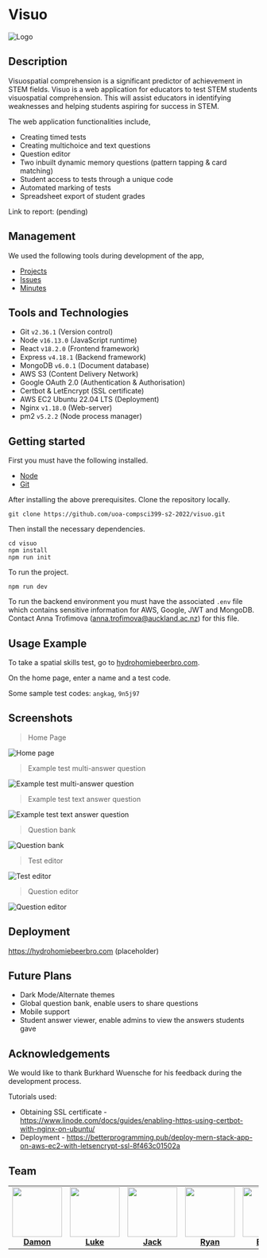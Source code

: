 # Visuo

![Logo](.github/logo.png)

## Description

Visuospatial comprehension is a significant predictor of achievement in STEM fields. Visuo is a web application for educators to test STEM students visuospatial comprehension. This will assist educators in identifying weaknesses and helping students aspiring for success in STEM.

The web application functionalities include,

- Creating timed tests
- Creating multichoice and text questions
- Question editor
- Two inbuilt dynamic memory questions (pattern tapping & card matching)
- Student access to tests through a unique code
- Automated marking of tests
- Spreadsheet export of student grades

Link to report: (pending)

## Management

We used the following tools during development of the app,

- [Projects](https://github.com/orgs/uoa-compsci399-s2-2022/projects/4/views/1)
- [Issues](https://github.com/uoa-compsci399-s2-2022/visuo/issues?q=is%3Aopen+is%3Aissue)
- [Minutes](https://drive.google.com/drive/folders/1QIsV_Z1b1XvqFnn_NmShdaVvuUFazeZc?usp=sharing)

## Tools and Technologies

- Git `v2.36.1` (Version control)
- Node `v16.13.0` (JavaScript runtime)
- React `v18.2.0` (Frontend framework)
- Express `v4.18.1` (Backend framework)
- MongoDB `v6.0.1` (Document database)
- AWS S3 (Content Delivery Network)
- Google OAuth 2.0 (Authentication & Authorisation)
- Certbot & LetEncrypt (SSL certificate)
- AWS EC2 Ubuntu 22.04 LTS (Deployment)
- Nginx `v1.18.0` (Web-server)
- pm2 `v5.2.2` (Node process manager)

## Getting started

First you must have the following installed.

- [Node](https://nodejs.org/en/download/)
- [Git](https://git-scm.com/downloads)

After installing the above prerequisites. Clone the repository locally.

```
git clone https://github.com/uoa-compsci399-s2-2022/visuo.git
```

Then install the necessary dependencies.

```
cd visuo
npm install
npm run init
```

To run the project.

```
npm run dev
```

To run the backend environment you must have the associated `.env` file which contains sensitive information for AWS, Google, JWT and MongoDB. Contact Anna Trofimova (anna.trofimova@auckland.ac.nz) for this file.

## Usage Example
To take a spatial skills test, go to [hydrohomiebeerbro.com](https://hydrohomiebeerbro.com).

On the home page, enter a name and a test code.

Some sample test codes: `angkag`, `9n5j97`

## Screenshots

> Home Page

![Home page](.github/screenshots/home.png)

> Example test multi-answer question

![Example test multi-answer question](.github/screenshots/test-multi.png)

> Example test text answer question

![Example test text answer question](.github/screenshots/test-text.png)

> Question bank

![Question bank](.github/screenshots/bank.png)

> Test editor

![Test editor](.github/screenshots/editor-test.png)

> Question editor

![Question editor](.github/screenshots/editor-question.png)

## Deployment

https://hydrohomiebeerbro.com (placeholder)

## Future Plans

- Dark Mode/Alternate themes
- Global question bank, enable users to share questions
- Mobile support
- Student answer viewer, enable admins to view the answers students gave

## Acknowledgements

We would like to thank Burkhard Wuensche for his feedback during the development process.

Tutorials used:

- Obtaining SSL certificate - https://www.linode.com/docs/guides/enabling-https-using-certbot-with-nginx-on-ubuntu/
- Deployment - https://betterprogramming.pub/deploy-mern-stack-app-on-aws-ec2-with-letsencrypt-ssl-8f463c01502a

## Team

<table>
  <tr>
    <td align="center">
      <a href="https://github.com/DamonGreenhalgh">
        <img src="https://avatars.githubusercontent.com/u/59471444?v=4" width="100px" alt=""/><br />
        <b>Damon</b>
      </a>
    </td>
    <td align="center">
      <a href="https://github.com/wukelang">
        <img src="https://avatars.githubusercontent.com/u/29995754?v=4" width="100px" alt=""/><br />
        <b>Luke</b>
      </a>
    </td>
    <td align="center">
      <a href="https://github.com/JackHH7297">
        <img src="https://avatars.githubusercontent.com/u/69458370?v=4" width="100px" alt=""/><br />
        <b>Jack</b>
      </a>
    </td>
    <td align="center">
      <a href="https://github.com/ryanla-bme">
        <img src="https://avatars.githubusercontent.com/u/100513177?v=4" width="100px" alt=""/><br />
        <b>Ryan</b>
      </a>
    </td>
    <td align="center">
      <a href="https://github.com/Vladd242">
        <img src="https://avatars.githubusercontent.com/u/110016721?v=4" width="100px" alt=""/><br />
        <b>Ethan</b>
      </a>
    </td>
  </tr>
</table>

